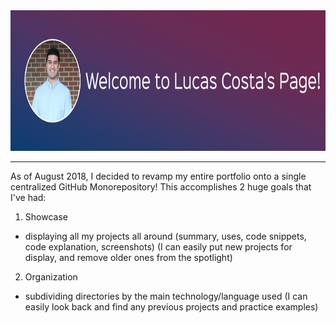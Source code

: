 <div align="center">
  <img src="img/lucas_banner.jpg" height='225'>
</div>
<hr>

As of August 2018, I decided to revamp my entire portfolio onto a single centralized GitHub Monorepository! This accomplishes 2 huge goals that I've had:

1. Showcase
  - displaying all my projects all around (summary, uses, code snippets, code explanation, screenshots)
  (I can easily put new projects for display, and remove older ones from the spotlight)

2. Organization
  - subdividing directories by the main technology/language used
  (I can easily look back and find any previous projects and practice examples)
